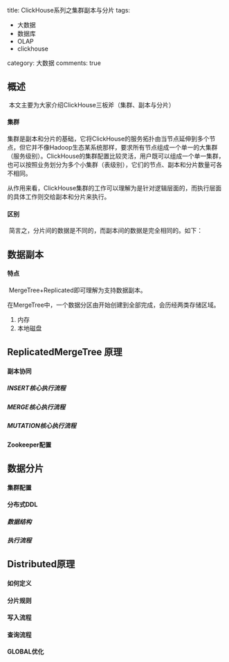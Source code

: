 title: ClickHouse系列之集群副本与分片
tags:

  - 大数据
  - 数据库
  - OLAP
  - clickhouse

category: 大数据
comments: true

## 概述

​		本文主要为大家介绍ClickHouse三板斧（集群、副本与分片）

#### 集群

​		集群是副本和分片的基础，它将ClickHouse的服务拓扑由当节点延伸到多个节点，但它并不像Hadoop生态某系统那样，要求所有节点组成一个单一的大集群（服务级别）。ClickHouse的集群配置比较灵活，用户既可以组成一个单一集群，也可以按照业务划分为多个小集群（表级别），它们的节点、副本和分片数量可各不相同。

​		从作用来看，ClickHouse集群的工作可以理解为是针对逻辑层面的，而执行层面的具体工作则交给副本和分片来执行。

#### 区别

​		简言之，分片间的数据是不同的，而副本间的数据是完全相同的。如下：



## 数据副本

#### 特点

​		MergeTree+Replicated即可理解为支持数据副本。

​		在MergeTree中，一个数据分区由开始创建到全部完成，会历经两类存储区域。

1. 内存
2. 本地磁盘

## ReplicatedMergeTree 原理

#### 副本协同

##### INSERT核心执行流程

##### MERGE核心执行流程

##### MUTATION核心执行流程

#### Zookeeper配置

## 数据分片

#### 集群配置

#### 分布式DDL

##### 数据结构

##### 执行流程

## Distributed原理

#### 如何定义

#### 分片规则

#### 写入流程

#### 查询流程

#### GLOBAL优化
